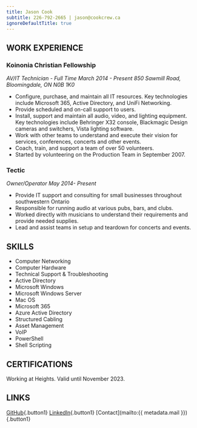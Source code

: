 ```yaml
---
title: Jason Cook
subtitle: 226-792-2665 | jason@cookcrew.ca
ignoreDefaultTitle: true
---
```


## WORK EXPERIENCE

### Koinonia Christian Fellowship

_AV/IT Technician - Full Time_
_March 2014 - Present_
_850 Sawmill Road, Bloomingdale, ON N0B 1K0_

- Configure, purchase, and maintain all IT resources. Key technologies include Microsoft 365, Active Directory, and UniFi Networking.
- Provide scheduled and on-call support to users.
- Install, support and maintain all audio, video, and lighting equipment. Key technologies include Behringer X32 console, Blackmagic Design cameras and switchers, Vista lighting software.
- Work with other teams to understand and execute their vision for services, conferences, concerts and other events.
- Coach, train, and support a team of over 50 volunteers.
- Started by volunteering on the Production Team in September 2007.

### Tectic

_Owner/Operator_
_May 2014- Present_

- Provide IT support and consulting for small businesses throughout southwestern Ontario
- Responsible for running audio at various pubs, bars, and clubs.
- Worked directly with musicians to understand their requirements and provide needed supplies.
- Lead and assist teams in setup and teardown for concerts and events.

## SKILLS

- Computer Networking
- Computer Hardware
- Technical Support & Troubleshooting
- Active Directory
- Microsoft Windows
- Microsoft Windows Server
- Mac OS
- Microsoft 365
- Azure Active Directory
- Structured Cabling
- Asset Management
- VoIP
- PowerShell
- Shell Scripting

## CERTIFICATIONS

Working at Heights. Valid until November 2023.

## LINKS

[GitHub](https://github.com/JasonCook599){.button1} [LinkedIn](https://www.linkedin.com/){.button1} [Contact](mailto:{{ metadata.mail }}){.button1}
